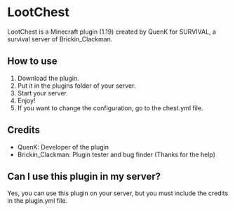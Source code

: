 # LootChest
LootChest is a Minecraft plugin (1.19) created by QuenK for SURVIVAL, a survival server of Brickin_Clackman.

## How to use
1. Download the plugin.
2. Put it in the plugins folder of your server.
3. Start your server.
4. Enjoy!
5. If you want to change the configuration, go to the chest.yml file.

## Credits
* QuenK: Developer of the plugin
* Brickin_Clackman: Plugin tester and bug finder (Thanks for the help)

## Can I use this plugin in my server?
Yes, you can use this plugin on your server, but you must include the credits in the plugin.yml file.
